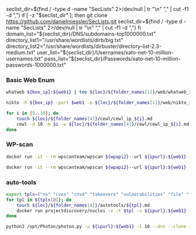 
seclist_dir=$(find / -type d -name "SecLists" 2>/dev/null | tr "\n" "," | cut -f1 -d ",")
if [ -z "$seclist_dir" ]; then
	git clone https://github.com/danielmiessler/SecLists.git
	seclist_dir=$(find / -type d -name "SecLists" 2>/dev/null | tr "\n" "," | cut -f1 -d ",")
fi
domain_list="${seclist_dir}/DNS/subdomains-top1000000.txt"
directory_list1="/usr/share/wordlists/dirb/big.txt"
directory_list2="/usr/share/wordlists/dirbuster/directory-list-2.3-medium.txt"
user_list="${seclist_dir}/Usernames/xato-net-10-million-usernames.txt"
pass_list="${seclist_dir}/Passwords/xato-net-10-million-passwords-1000000.txt"

### Basic Web Enum

```bash
whatweb ${box_ip}:${web1} | tee ${loc}/${folder_names[1]}/web/whatweb_ip.md
```

```bash
nikto -h ${box_ip} -port $web1 -o ${loc}/${folder_names[1]}/web/nikto_ip.txt  
```

```bash
for i in {5..10}; do
    touch ${loc}/${folder_names[4]}/cewl/cewl_ip_${i}.md
    cewl -d 10 -m $i -w ${loc}/${folder_names[4]}/cewl/cewl_ip_${i}.md ${ipurl}:${web1} 
done

```
### WP-scan

```bash
docker run -it --rm wpscanteam/wpscan ${wpapi2}--url ${ipurl}:${web1} -f cli-no-color -o ${loc}/${folder_names[1]}/web/wpscan_ip.md  --enumerate u,m,ap,at,tt,cb,dbe --plugins-detection mixed
```

```bash
docker run -it --rm wpscanteam/wpscan ${wpapi2}--url ${ipurl}:${web1} -U ${folder_names[1]}/wp_users.md -P /usr/share/wordlists/rockyou.txt -o ${folder_names[1]}/web/wpscan_ip_brute.md

```
### auto-tools

```bash
export tpls=("ns" "cves" "cnvd" "takeovers" "vulnerabilities" "file" "fuzzing" "miscellaneous" "exposed-panels")
for tpl in ${tpls[@]}; do 
    touch ${loc}/${folder_names[4]}/autotools/${tpl}.md
    docker run projectdiscovery/nuclei -v -t $tpl -u ${ipurl}:${web1} -o ${loc}/${folder_names[4]}/nuclei/${tpl}.md
done
```

```bash
python3 /opt/Photon/photon.py -u ${ipurl}:${web1} -l 10 --dns --clone --headers --keys -v -o ${loc}/${folder_names[4]}/photon_ip/

```